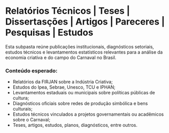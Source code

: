 # Relatórios Técnicos | Teses | Dissertasções | Artigos | Pareceres | Pesquisas | Estudos 

Esta subpasta reúne publicações institucionais, diagnósticos setoriais, estudos técnicos e levantamentos estatísticos relevantes para a análise da economia criativa e do campo do Carnaval no Brasil.

### Conteúdo esperado:
- Relatórios da FIRJAN sobre a Indústria Criativa;
- Estudos do Ipea, Sebrae, Unesco, TCU e IPHAN;
- Levantamentos estaduais ou municipais sobre políticas públicas de cultura;
- Diagnósticos oficiais sobre redes de produção simbólica e bens culturais;
- Estudos técnicos vinculados a projetos governamentais ou acadêmicos sobre o Carnaval;
- Teses, artigos, estudos, planos, diagnósticos, entre outros.
